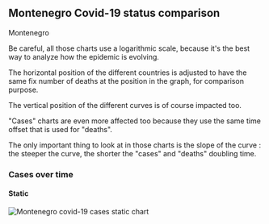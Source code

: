 ## Montenegro Covid-19 status comparison 

Montenegro



Be careful, all those charts use a logarithmic scale, because it's the best way to analyze how the epidemic is evolving.
 
The horizontal position of the different countries is adjusted to have the same fix number of deaths at the position in the graph, for comparison purpose.

The vertical position of the different curves is of course impacted too.

"Cases" charts are even more affected too because they use the same time offset that is used for "deaths".

The only important thing to look at in those charts is the slope of the curve : the steeper the curve, the shorter the "cases" and "deaths" doubling time.



 
### Cases over time
 
#### Static
![Montenegro covid-19 cases static chart](https://raw.githubusercontent.com/madlag/coronavirus_study/master/notebooks/graphs/2020-03-20/countries/Montenegro/2020-03-20_Montenegro_deaths.png "Montenegro covid-19 cases static chart")   

